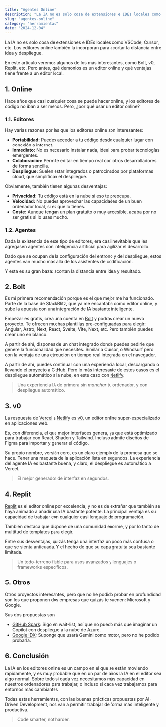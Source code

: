 ```yaml
---
title: "Agentes Online"
description: "La IA no es solo cosa de extensiones e IDEs locales como VSCode, Cursor, etc. Los editores online también la incorporan para acortar la distancia entre idea y despliegue. En este artículo veremos algunos de los más interesantes, como Bolt, v0, Replit, etc. Pero antes, qué demonios es un editor online y qué ventajas tiene frente a un editor local."
slug: "agentes-online"
category: "herramientas"
date: "2024-12-04"
---
```


La IA no es solo cosa de extensiones e IDEs locales como VSCode, Cursor, etc. Los editores online también la incorporan para acortar la distancia entre idea y despliegue.

En este artículo veremos algunos de los más interesantes, como Bolt, v0, Replit, etc. Pero antes, qué demonios es un editor online y qué ventajas tiene frente a un editor local.

## 1. Online

Hace años que casi cualquier cosa se puede hacer online, y los editores de código no iban a ser menos. Pero, ¿por qué usar un editor online?

### 1.1. Editores

Hay varias razones por las que los editores online son interesantes:

- **Portabilidad:** Puedes acceder a tu código desde cualquier lugar con conexión a internet.
- **Inmediato:** No es necesario instalar nada, ideal para probar tecnologías emergentes.
- **Colaboración:** Permite editar en tiempo real con otros desarrolladores de forma sencilla.
- **Despliegue:** Suelen estar integrados o patrocinados por plataformas cloud, que simplifican el despliegue.

Obviamente, también tienen algunas desventajas:

- **Privacidad:** Tu código está en la nube si eso te preocupa.
- **Velocidad:** No puedes aprovechar las capacidades de un buen ordenador local, si es que lo tienes.
- **Coste:** Aunque tengan un plan gratuito o muy accesible, acaba por no ser gratis si lo usas mucho.

### 1.2. Agentes

Dada la existencia de este tipo de editores, era casi inevitable que les agregasen agentes con inteligencia artificial para agilizar el desarrollo.

Dado que se ocupan de la configuración del entrono y del despliegue, estos agentes van mucho más allá de los asistentes de codificación.

Y esta es su gran baza: acortan la distancia entre idea y resultado.

## 2. Bolt

Es mi primera recomendación porque es el que mejor me ha funcionado. Parte de la base de StackBlitz, que ya me encantaba como editor online, y sube la apuesta con una integración de IA bastante inteligente.

Empezar es gratis, crea una cuenta en [Bolt](https://bolt.new/) y podrás crear un nuevo proyecto. Te ofrecen muchas plantillas pre-configuradas para elegir: Angular, Astro, Next, React, Svelte, Vite, Next, etc. Pero también puedes crear uno en blanco.

A partir de ahí, dispones de un chat integrado donde puedes pedirle que genere la funcionalidad que necesites. Similar a Cursor, o Windsurf pero con la ventaja de una ejecución en tiempo real integrada en el navegador.

A partir de ahí, puedes continuar con una experiencia local, descargando o llevando el proyecto a GitHub. Pero lo más interesante de estos casos es el despliegue automático a la nube, en este caso con [Netlify](https://www.netlify.com/).

> Una experiencia IA de primera sin _manchar_ tu ordenador, y con despliegue automático.

## 3. v0

La respuesta de [Vercel](https://vercel.com/) a [Netlify](https://www.netlify.com/) es [v0](https://v0.dev/), un editor online super-especializado en aplicaciones web.

Es, con diferencia, el que mejor interfaces genera, ya que está optimizado para trabajar con React, Shadcn y Tailwind. Incluso admite diseños de Figma para importar y generar el código. 

Su propio nombre, versión cero, es un claro ejemplo de la promesa que se hace. Tener una maqueta de la aplicación lista en segundos. La experiencia del agente IA es bastante buena, y claro, el despliegue es automático a Vercel.

> El mejor generador de interfaz en segundos.

## 4. Replit

[Replit](https://replit.com/) es el editor online por excelencia, y no es de extrañar que también se haya animado a añadir una IA bastante potente. La principal ventaja es su capacidad de trabajar con cualquier casi lenguaje de programación.

También destaca que dispone de una comunidad enorme, y por lo tanto de multitud de templates para elegir. 

Entre sus desventajas, quizás tenga una interfaz un poco más confusa o que se sienta anticuada. Y el hecho de que su capa gratuita sea bastante limitada.

> Un todo-terreno fiable para usos avanzados y lenguajes o frameworks específicos.

## 5. Otros

Otros proyectos interesantes, pero que no he podido probar en profundidad son los que proponen dos empresas que quizás te suenen: Microsoft y Google.

Sus dos propuestas son:

- [GitHub Spark](https://github.com/features/copilot): Sigo en wait-list, así que no puedo más que imaginar un Copilot con despliegue a la nube de Azure.
- [Google IDX](https://idx.google.com/): Supongo que usará Gemini como motor, pero no he podido probarla.

## 6. Conclusión

La IA en los editores online es un campo en el que se están moviendo rápidamente, y es muy probable que en un par de años la IA en el editor sea algo normal. Sobre todo si cada vez necesitamos más capacidad en nuestros ordenadores para trabajar, o incluso si cada vez trabajamos para entornos más cambiantes

Todas estas herramientas, con las buenas prácticas propuestas por AI-Driven Development, nos van a permitir trabajar de forma más inteligente y productiva.

> Code smarter, not harder.
